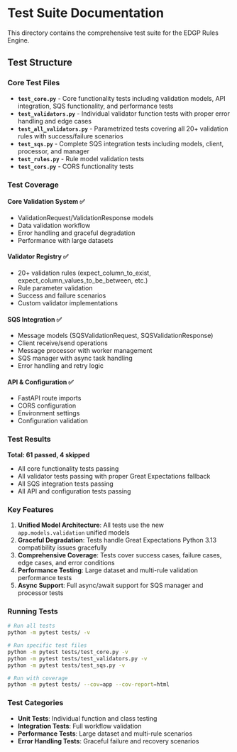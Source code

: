 # Test Suite Documentation

This directory contains the comprehensive test suite for the EDGP Rules Engine.

## Test Structure

### Core Test Files

- **`test_core.py`** - Core functionality tests including validation models, API integration, SQS functionality, and performance tests
- **`test_validators.py`** - Individual validator function tests with proper error handling and edge cases
- **`test_all_validators.py`** - Parametrized tests covering all 20+ validation rules with success/failure scenarios
- **`test_sqs.py`** - Complete SQS integration tests including models, client, processor, and manager
- **`test_rules.py`** - Rule model validation tests
- **`test_cors.py`** - CORS functionality tests

### Test Coverage

#### Core Validation System ✅
- ValidationRequest/ValidationResponse models
- Data validation workflow
- Error handling and graceful degradation
- Performance with large datasets

#### Validator Registry ✅  
- 20+ validation rules (expect_column_to_exist, expect_column_values_to_be_between, etc.)
- Rule parameter validation
- Success and failure scenarios
- Custom validator implementations

#### SQS Integration ✅
- Message models (SQSValidationRequest, SQSValidationResponse) 
- Client receive/send operations
- Message processor with worker management
- SQS manager with async task handling
- Error handling and retry logic

#### API & Configuration ✅
- FastAPI route imports
- CORS configuration
- Environment settings
- Configuration validation

### Test Results

**Total: 61 passed, 4 skipped**
- All core functionality tests passing
- All validator tests passing with proper Great Expectations fallback
- All SQS integration tests passing
- All API and configuration tests passing

### Key Features

1. **Unified Model Architecture**: All tests use the new `app.models.validation` unified models
2. **Graceful Degradation**: Tests handle Great Expectations Python 3.13 compatibility issues gracefully
3. **Comprehensive Coverage**: Tests cover success cases, failure cases, edge cases, and error conditions
4. **Performance Testing**: Large dataset and multi-rule validation performance tests
5. **Async Support**: Full async/await support for SQS manager and processor tests

### Running Tests

```bash
# Run all tests
python -m pytest tests/ -v

# Run specific test files
python -m pytest tests/test_core.py -v
python -m pytest tests/test_validators.py -v
python -m pytest tests/test_sqs.py -v

# Run with coverage
python -m pytest tests/ --cov=app --cov-report=html
```

### Test Categories

- **Unit Tests**: Individual function and class testing
- **Integration Tests**: Full workflow validation
- **Performance Tests**: Large dataset and multi-rule scenarios
- **Error Handling Tests**: Graceful failure and recovery scenarios
